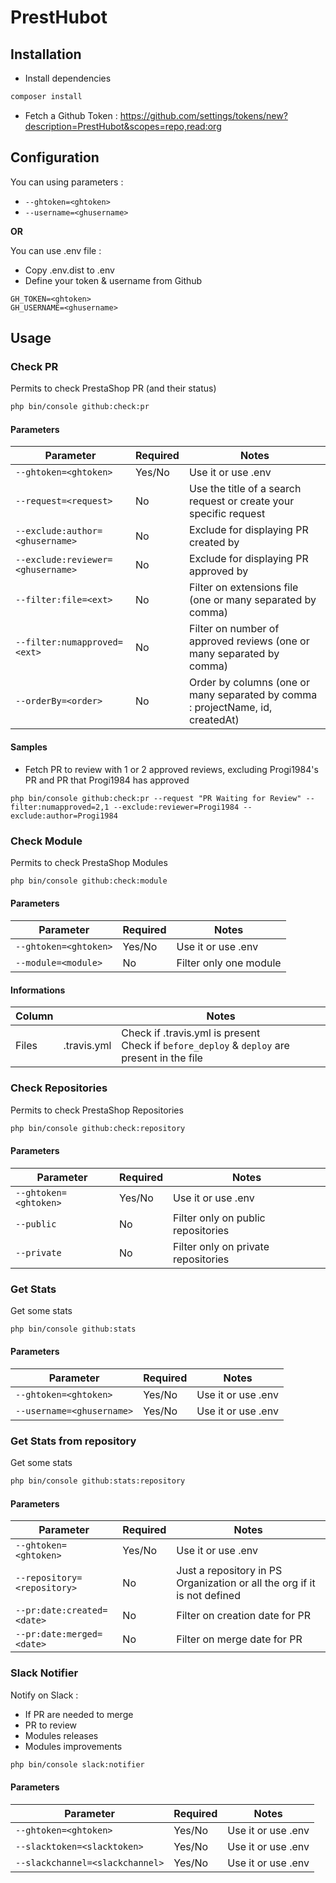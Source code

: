 # PrestHubot

## Installation

* Install dependencies
```bash
composer install
```
* Fetch a Github Token : https://github.com/settings/tokens/new?description=PrestHubot&scopes=repo,read:org

## Configuration

You can using parameters :
* `--ghtoken=<ghtoken>`
* `--username=<ghusername> `

**OR**

You can use .env file :
* Copy .env.dist to .env
* Define your token & username from Github
```
GH_TOKEN=<ghtoken>
GH_USERNAME=<ghusername>
```

## Usage

### Check PR
Permits to check PrestaShop PR (and their status)

```bash
php bin/console github:check:pr
```

#### Parameters
| Parameter | Required | Notes |
| ------------- | ------------- | ------------- |
| `--ghtoken=<ghtoken>` | Yes/No | Use it or use .env |
| `--request=<request>` | No | Use the title of a search request or create your specific request |
| `--exclude:author=<ghusername>` | No | Exclude for displaying PR created by <ghusername> |
| `--exclude:reviewer=<ghusername>` | No | Exclude for displaying PR approved by <ghusername> |
| `--filter:file=<ext>` | No | Filter on extensions file (one or many separated by comma) |
| `--filter:numapproved=<ext>` | No | Filter on number of approved reviews (one or many separated by comma) |
| `--orderBy=<order>` | No | Order by columns (one or many separated by comma : projectName, id, createdAt) |

#### Samples

* Fetch PR to review with 1 or 2 approved reviews, excluding Progi1984's PR and PR that Progi1984 has approved

`php bin/console github:check:pr --request "PR Waiting for Review" --filter:numapproved=2,1 --exclude:reviewer=Progi1984 --exclude:author=Progi1984`

### Check Module
Permits to check PrestaShop Modules

```bash
php bin/console github:check:module
```

#### Parameters
| Parameter | Required | Notes |
| ------------- | ------------- | ------------- |
| `--ghtoken=<ghtoken>` | Yes/No | Use it or use .env |
| `--module=<module>` | No | Filter only one module |


#### Informations
| Column | | Notes|
| ------------- | ------------- | ------------- |
| Files | .travis.yml | Check if .travis.yml is present<br>Check if `before_deploy` & `deploy` are present in the file |

### Check Repositories
Permits to check PrestaShop Repositories

```bash
php bin/console github:check:repository
```

#### Parameters
| Parameter | Required | Notes |
| ------------- | ------------- | ------------- |
| `--ghtoken=<ghtoken>` | Yes/No | Use it or use .env |
| `--public` | No | Filter only on public repositories |
| `--private` | No | Filter only on private repositories |

### Get Stats
Get some stats

```bash
php bin/console github:stats
```

#### Parameters
| Parameter | Required | Notes |
| ------------- | ------------- | ------------- |
| `--ghtoken=<ghtoken>` | Yes/No | Use it or use .env |
| `--username=<ghusername>` | Yes/No | Use it or use .env |

### Get Stats from repository
Get some stats

```bash
php bin/console github:stats:repository
```

#### Parameters
| Parameter | Required | Notes |
| ------------- | ------------- | ------------- |
| `--ghtoken=<ghtoken>` | Yes/No | Use it or use .env |
| `--repository=<repository>` | No | Just a repository in PS Organization or all the org if it is not defined |
| `--pr:date:created=<date>` | No | Filter on creation date for PR |
| `--pr:date:merged=<date>` | No | Filter on merge date for PR |

### Slack Notifier
Notify on Slack :
- If PR are needed to merge
- PR to review
- Modules releases
- Modules improvements

```bash
php bin/console slack:notifier
```

#### Parameters
| Parameter | Required | Notes |
| ------------- | ------------- | ------------- |
| `--ghtoken=<ghtoken>` | Yes/No | Use it or use .env |
| `--slacktoken=<slacktoken>` | Yes/No | Use it or use .env |
| `--slackchannel=<slackchannel>` | Yes/No | Use it or use .env |
